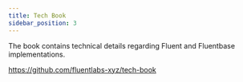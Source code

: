 ```yaml
---
title: Tech Book
sidebar_position: 3
---
```

 
The book contains technical details regarding Fluent and Fluentbase implementations.

https://github.com/fluentlabs-xyz/tech-book